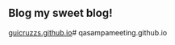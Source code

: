 ## Blog my sweet blog!

[guicruzzs.github.io](http://guicruzzs.github.io)# qasampameeting.github.io
